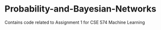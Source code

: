 # Probability-and-Bayesian-Networks
Contains code related to Assignment 1 for CSE 574 Machine Learning
